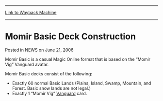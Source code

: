 
---
[Link to Wayback Machine](https://web.archive.org/web/20220119085123/https://magic.wizards.com/en/articles/archive/momir-basic-deck-construction-2006-06-21)

[_metadata_:description]:- "Momir Basic is a casual Magic Online format that is based on the “Momir Vig” Vanguard avatar.Momir Basic decks consist of the following: Exactly 60 normal Basic Lands (Plains, Island, Swamp, Mountain, and Forest. Basic snow lands are not legal.)Exactly 1 “Momir Vig” Vanguard card."
[_metadata_:generator]:- "Drupal 7 (http://drupal.org)"
[_metadata_:node]:- "185666"
[_metadata_:publish_date]:- "2006-06-21"
[_metadata_:source]:- "div-main-content"
[_metadata_:title]:- "Momir Basic Deck Construction"
[_metadata_:wayback_capture_timestamp]:- "2022-01-19 08:51:23"
[_metadata_:wayback_raw_url]:- "https://web.archive.org/web/20220119085123id_/https://magic.wizards.com/en/articles/archive/momir-basic-deck-construction-2006-06-21"
[_metadata_:wayback_url]:- "https://magic.wizards.com/en/articles/archive/momir-basic-deck-construction-2006-06-21"
---


Momir Basic Deck Construction
=============================



 Posted in [NEWS](/en/articles)
 on June 21, 2006 










Momir Basic is a casual Magic Online format that is based on the “Momir Vig” Vanguard avatar.

Momir Basic decks consist of the following: 

* Exactly 60 normal Basic Lands (Plains, Island, Swamp, Mountain, and Forest. Basic snow lands are not legal.)
* Exactly 1 “Momir Vig” [Vanguard](magic/magiconline/vanguard) card.






